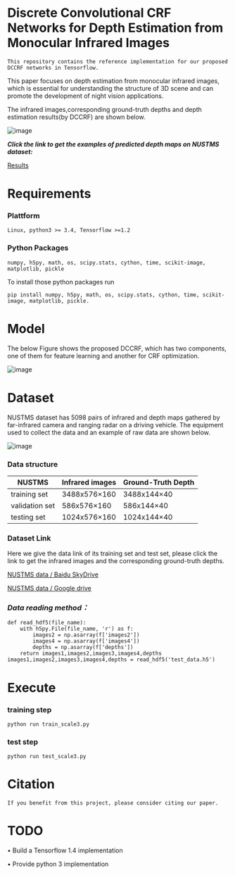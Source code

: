 
# Discrete Convolutional CRF Networks for Depth Estimation from Monocular Infrared Images
```
This repository contains the reference implementation for our proposed DCCRF networks in Tensorflow.
```
This paper focuses on depth estimation from monocular infrared images, which is essential for understanding the structure of 3D scene and can promote the development of night vision applications. 

The infrared images,corresponding ground-truth depths and depth estimation results(by DCCRF) are shown below.


![image](https://github.com/ivyharding999/Discrete-Convolutional-CRF-Networks-for-Depth-Estimation-from-Monocular-Infrared-Images/blob/master/Infrared%20images/DATA.png)

***Click the link to get the examples of predicted depth maps on NUSTMS dataset:***

[Results](https://pan.baidu.com/s/1P8570lNk1JMvTTCARrDvaQ)

 # Requirements
 
 ### Plattform 
 ```
 Linux, python3 >= 3.4, Tensorflow >=1.2
 ```
 ### Python Packages 
 ```
 numpy, h5py, math, os, scipy.stats, cython, time, scikit-image, matplotlib, pickle
 ```
 To install those python packages run
 ```
 pip install numpy, h5py, math, os, scipy.stats, cython, time, scikit-image, matplotlib, pickle.
 ```
 # Model

The below Figure shows the proposed DCCRF, which has two components, one of them for feature learning and another for CRF optimization. 

 ![image](https://github.com/ivyharding999/Discrete-Convolutional-CRF-Networks-for-Depth-Estimation-from-Monocular-Infrared-Images/blob/master/Infrared%20images/Fig1.png)
 
 
 # Dataset

NUSTMS dataset has 5098 pairs of infrared and depth maps gathered by far-infrared camera and ranging radar on a driving vehicle. 
The equipment used to collect the data and an example of raw data are shown below.

![image](https://github.com/ivyharding999/Discrete-Convolutional-CRF-Networks-for-Depth-Estimation-from-Monocular-Infrared-Images/blob/master/Infrared%20images/Fig6.png)



### Data structure


   NUSTMS         | Infrared images   | Ground-Truth Depth
 --------------   | ----------------- | ---------------
 training set     |   3488x576×160    |  3488x144×40
 validation set   |   586x576×160     |  586x144×40 
 testing set      |   1024x576×160    |  1024x144×40    

  

### Dataset Link
 
Here we give the data link of its training set and test set, please click the link to get the infrared images and the corresponding ground-truth depths.


  
  [ NUSTMS data / Baidu SkyDrive ](https://pan.baidu.com/s/1P8570lNk1JMvTTCARrDvaQ)
  
  [NUSTMS data / Google drive](https://drive.google.com/open?id=1z0AVvzpzGIiwWBpNqW-x4uh9OenDp5nn)


### ***Data reading method：***
```
def read_hdf5(file_name):
    with h5py.File(file_name, 'r') as f:
        images2 = np.asarray(f['images2'])
        images4 = np.asarray(f['images4'])
        depths = np.asarray(f['depths'])
    return images1,images2,images3,images4,depths
images1,images2,images3,images4,depths = read_hdf5('test_data.h5')
```

# Execute

### training step
```
python run train_scale3.py
```


### test step
```
python run test_scale3.py
```

# Citation 
```
If you benefit from this project, please consider citing our paper.
```

# TODO

•	 Build a Tensorflow 1.4 implementation

•	 Provide python 3 implementation

